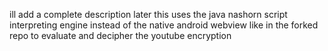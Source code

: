 ill add a complete description later
this uses the java nashorn script interpreting engine instead of the native android webview like in the forked repo to evaluate and decipher the youtube encryption

